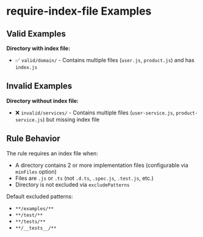 # require-index-file Examples

## Valid Examples

**Directory with index file:**
- ✅ `valid/domain/` - Contains multiple files (`user.js`, `product.js`) and has `index.js`

## Invalid Examples

**Directory without index file:**
- ❌ `invalid/services/` - Contains multiple files (`user-service.js`, `product-service.js`) but missing index file

## Rule Behavior

The rule requires an index file when:
- A directory contains 2 or more implementation files (configurable via `minFiles` option)
- Files are `.js` or `.ts` (not `.d.ts`, `.spec.js`, `.test.js`, etc.)
- Directory is not excluded via `excludePatterns`

Default excluded patterns:
- `**/examples/**`
- `**/test/**`
- `**/tests/**`
- `**/__tests__/**`
